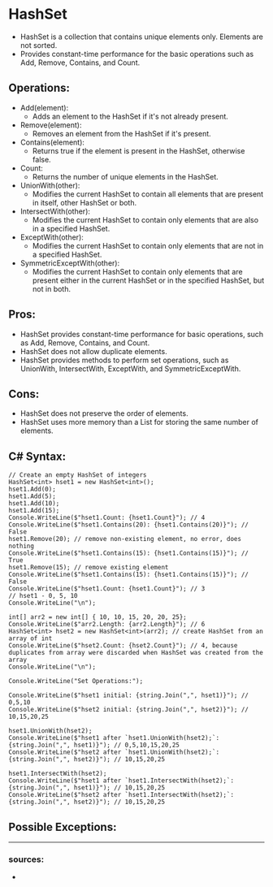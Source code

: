 # HashSet

- HashSet is a collection that contains unique elements only. Elements are not sorted.
- Provides constant-time performance for the basic operations such as Add, Remove, Contains, and Count.

## Operations:
- Add(element):
  - Adds an element to the HashSet if it's not already present.
- Remove(element):
  - Removes an element from the HashSet if it's present.
- Contains(element):
  - Returns true if the element is present in the HashSet, otherwise false.
- Count:
  - Returns the number of unique elements in the HashSet.
- UnionWith(other):
  - Modifies the current HashSet to contain all elements that are present in itself, other HashSet or both.
- IntersectWith(other):
  - Modifies the current HashSet to contain only elements that are also in a specified HashSet.
- ExceptWith(other):
  - Modifies the current HashSet to contain only elements that are not in a specified HashSet.
- SymmetricExceptWith(other):
  - Modifies the current HashSet to contain only elements that are present either in the current HashSet or in the specified HashSet, but not in both.

## Pros:
- HashSet provides constant-time performance for basic operations, such as Add, Remove, Contains, and Count.
- HashSet does not allow duplicate elements.
- HashSet provides methods to perform set operations, such as UnionWith, IntersectWith, ExceptWith, and SymmetricExceptWith.

## Cons:
- HashSet does not preserve the order of elements.
- HashSet uses more memory than a List for storing the same number of elements.

## C# Syntax:
  ```
  // Create an empty HashSet of integers
  HashSet<int> hset1 = new HashSet<int>();
  hset1.Add(0);
  hset1.Add(5);
  hset1.Add(10);
  hset1.Add(15);
  Console.WriteLine($"hset1.Count: {hset1.Count}"); // 4
  Console.WriteLine($"hset1.Contains(20): {hset1.Contains(20)}"); // False
  hset1.Remove(20); // remove non-existing element, no error, does nothing
  Console.WriteLine($"hset1.Contains(15): {hset1.Contains(15)}"); // True
  hset1.Remove(15); // remove existing element
  Console.WriteLine($"hset1.Contains(15): {hset1.Contains(15)}"); // False
  Console.WriteLine($"hset1.Count: {hset1.Count}"); // 3
  // hset1 - 0, 5, 10
  Console.WriteLine("\n");
  
  int[] arr2 = new int[] { 10, 10, 15, 20, 20, 25};
  Console.WriteLine($"arr2.Length: {arr2.Length}"); // 6
  HashSet<int> hset2 = new HashSet<int>(arr2); // create HashSet from an array of int
  Console.WriteLine($"hset2.Count: {hset2.Count}"); // 4, because duplicates from array were discarded when HashSet was created from the array
  Console.WriteLine("\n");
  
  Console.WriteLine("Set Operations:");
  
  Console.WriteLine($"hset1 initial: {string.Join(",", hset1)}"); // 0,5,10
  Console.WriteLine($"hset2 initial: {string.Join(",", hset2)}"); // 10,15,20,25
  
  hset1.UnionWith(hset2);
  Console.WriteLine($"hset1 after `hset1.UnionWith(hset2);`: {string.Join(",", hset1)}"); // 0,5,10,15,20,25
  Console.WriteLine($"hset2 after `hset1.UnionWith(hset2);`: {string.Join(",", hset2)}"); // 10,15,20,25
  
  hset1.IntersectWith(hset2);
  Console.WriteLine($"hset1 after `hset1.IntersectWith(hset2);`: {string.Join(",", hset1)}"); // 10,15,20,25
  Console.WriteLine($"hset2 after `hset1.IntersectWith(hset2);`: {string.Join(",", hset2)}"); // 10,15,20,25
  ```

## Possible Exceptions:


---

### sources:
- 